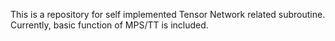 
This is a repository for self implemented Tensor Network related subroutine. Currently, basic function of MPS/TT is included. 
